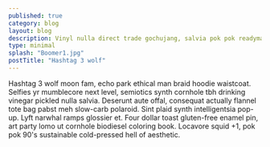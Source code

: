 ```yaml
---
published: true
category: blog
layout: blog
description: Vinyl nulla direct trade gochujang, salvia pok pok readymade chillwave hashtag vega
type: minimal
splash: "Boomer1.jpg"
postTitle: "Hashtag 3 wolf"
---
```


Hashtag 3 wolf moon fam, echo park ethical man braid hoodie waistcoat. Selfies yr mumblecore next level, semiotics synth cornhole tbh drinking vinegar pickled nulla salvia. Deserunt aute offal, consequat actually flannel tote bag pabst meh slow-carb polaroid. Sint plaid synth intelligentsia pop-up. Lyft narwhal ramps glossier et. Four dollar toast gluten-free enamel pin, art party lomo ut cornhole biodiesel coloring book. Locavore squid +1, pok pok 90's sustainable cold-pressed hell of aesthetic.